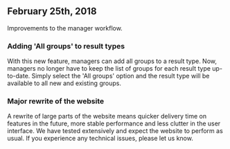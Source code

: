 ## February 25th, 2018

Improvements to the manager workflow.

### Adding 'All groups' to result types

With this new feature, managers can add all groups to a result type. Now,
managers no longer have to keep the list of groups for each result type
up-to-date. Simply select the 'All groups' option and the result type will be
available to all new and existing groups.
 
### Major rewrite of the website

A rewrite of large parts of the website means quicker delivery time on features
in the future, more stable performance and less clutter in the user interface.
We have tested extensively and expect the website to perform as usual. If you
experience any technical issues, please let us know.
